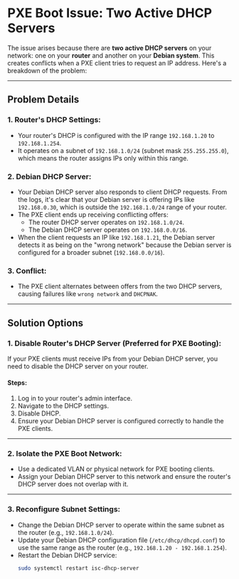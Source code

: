 # PXE Boot Issue: Two Active DHCP Servers

The issue arises because there are **two active DHCP servers** on your network: one on your **router** and another on your **Debian system**. This creates conflicts when a PXE client tries to request an IP address. Here's a breakdown of the problem:

---

## Problem Details

### 1. Router's DHCP Settings:
- Your router's DHCP is configured with the IP range `192.168.1.20` to `192.168.1.254`.
- It operates on a subnet of `192.168.1.0/24` (subnet mask `255.255.255.0`), which means the router assigns IPs only within this range.

### 2. Debian DHCP Server:
- Your Debian DHCP server also responds to client DHCP requests. From the logs, it's clear that your Debian server is offering IPs like `192.168.0.30`, which is outside the `192.168.1.0/24` range of your router.
- The PXE client ends up receiving conflicting offers:
  - The router DHCP server operates on `192.168.1.0/24`.
  - The Debian DHCP server operates on `192.168.0.0/16`.
- When the client requests an IP like `192.168.1.21`, the Debian server detects it as being on the "wrong network" because the Debian server is configured for a broader subnet (`192.168.0.0/16`).

### 3. Conflict:
- The PXE client alternates between offers from the two DHCP servers, causing failures like `wrong network` and `DHCPNAK`.

---

## Solution Options

### 1. Disable Router's DHCP Server (Preferred for PXE Booting):
If your PXE clients must receive IPs from your Debian DHCP server, you need to disable the DHCP server on your router.

#### Steps:
1. Log in to your router's admin interface.
2. Navigate to the DHCP settings.
3. Disable DHCP.
4. Ensure your Debian DHCP server is configured correctly to handle the PXE clients.

---

### 2. Isolate the PXE Boot Network:
- Use a dedicated VLAN or physical network for PXE booting clients.
- Assign your Debian DHCP server to this network and ensure the router's DHCP server does not overlap with it.

---

### 3. Reconfigure Subnet Settings:
- Change the Debian DHCP server to operate within the same subnet as the router (e.g., `192.168.1.0/24`).
- Update your Debian DHCP configuration file (`/etc/dhcp/dhcpd.conf`) to use the same range as the router (e.g., `192.168.1.20 - 192.168.1.254`).
- Restart the Debian DHCP service:
  ```bash
  sudo systemctl restart isc-dhcp-server
